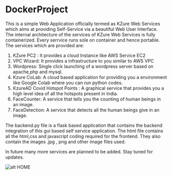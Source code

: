 # DockerProject
This is a simple Web Application officially termed as KZure Web Services which aims at providing Self-Service via a beautiful Web User Interface.
The internal architecture of the services of KZure Web Services is fully containerized. Every serrvice runs sole on container and hence portable.
The services which are provided are:
  1) KZure PC2 : It provides a cloud Instance like AWS Service EC2
  2) VPC Wizard: It provides a infrastructure to you similar to AWS VPC
  3) Wordpress: Single click launching of a wordpress server based on apache,php and mysql.
  4) Kzure CoLab: A cloud based application for providing you a environment like Google Colab where you can run python codes.
  5) KzureAD Covid Hotspot Points : A graphical service that provides you a high level idea of all the hotspots present in India.
  6) FaceCounter: A service that tells you the counting of human beings in an image.
  7) FaceDetection: A service that detects all the human beings give in an image.
 

 The backend.py file is a flask based application that contains the backend integration of this gui based self service application. 
 The html file contains all the html,css and javascript coding required for the frontend. They also contain the images .jpg , png and other image files used.

 In future many more services are planned to be added. Stay tuned for updates.

![alt HOME](https://github.com/HarvinderSinghDiwan/DockerProject/tree/master/output/home.png)

